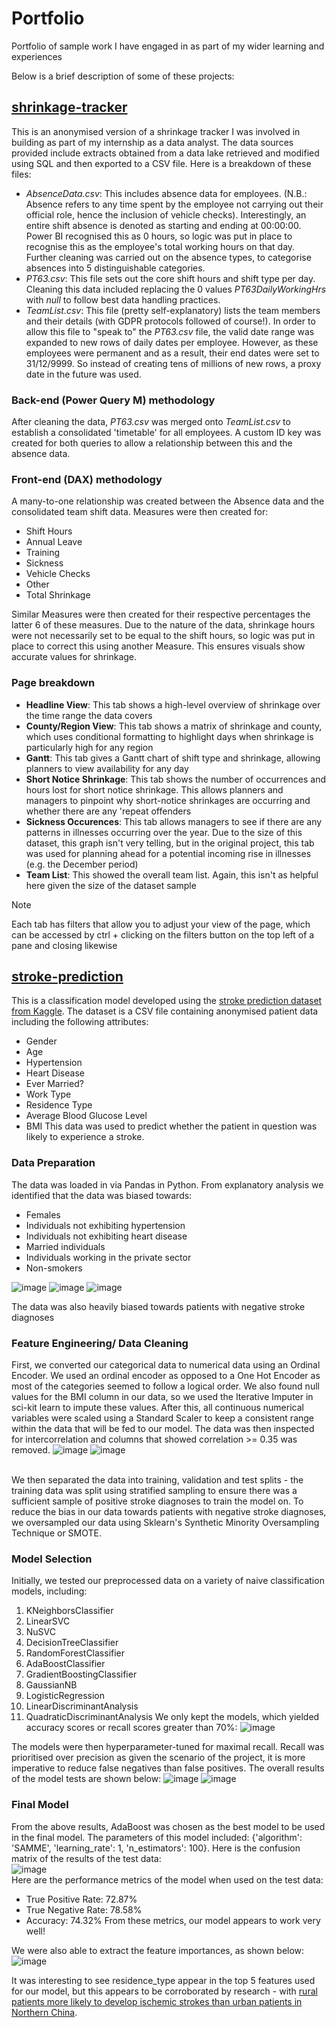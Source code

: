 # Portfolio
Portfolio of sample work I have engaged in as part of my wider learning and experiences

Below is a brief description of some of these projects:


## [shrinkage-tracker](https://github.com/abhirup-roy/Portfolio/tree/main/shrinkage-tracker)
This is an anonymised version of a shrinkage tracker I was involved in building as part of my internship as a data analyst. The data sources provided include extracts obtained from a data lake retrieved and modified using SQL and then exported to a CSV file. Here is a breakdown of these files:
* _AbsenceData.csv_: This includes absence data for employees. (N.B.: Absence refers to any time spent by the employee not carrying out their official role, hence the inclusion of vehicle checks). Interestingly, an entire shift absence is denoted as starting and ending at 00:00:00. Power BI recognised this as 0 hours, so logic was put in place to recognise this as the employee's total working hours on that day. Further cleaning was carried out on the absence types, to categorise absences into 5 distinguishable categories.
* _PT63.csv_: This file sets out the core shift hours and shift type per day. Cleaning this data included replacing the 0 values _PT63DailyWorkingHrs_ with _null_ to follow best data handling practices.
* _TeamList.csv_: This file (pretty self-explanatory) lists the team members and their details (with GDPR protocols followed of course!). In order to allow this file to "speak to" the _PT63.csv_ file, the valid date range was expanded to new rows of daily dates per employee. However, as these employees were permanent and as a result, their end dates were set to 31/12/9999. So instead of creating tens of millions of new rows, a proxy date in the future was used.

### Back-end (Power Query M) methodology
After cleaning the data, _PT63.csv_ was merged onto _TeamList.csv_ to establish a consolidated 'timetable' for all employees. A custom ID key was created for both queries to allow a relationship between this and the absence data. 

### Front-end (DAX) methodology
A many-to-one relationship was created between the Absence data and the consolidated team shift data. Measures were then created for:
* Shift Hours
* Annual Leave
* Training
* Sickness
* Vehicle Checks
* Other
* Total Shrinkage
  
Similar Measures were then created for their respective percentages the latter 6 of these measures. Due to the nature of the data, shrinkage hours were not necessarily set to be equal to the shift hours, so logic was put in place to correct this using another Measure. This ensures visuals show accurate values for shrinkage.

### Page breakdown
* **Headline View**: This tab shows a high-level overview of shrinkage over the time range the data covers
* **County/Region View**: This tab shows a matrix of shrinkage and county, which uses conditional formatting to highlight days when shrinkage is particularly high for any region
* **Gantt**: This tab gives a Gantt chart of shift type and shrinkage, allowing planners to view availability for any day
* **Short Notice Shrinkage**: This tab shows the number of occurrences and hours lost for short notice shrinkage. This allows planners and managers to pinpoint why short-notice shrinkages are occurring and whether there are any 'repeat offenders
* **Sickness Occurences**: This tab allows managers to see if there are any patterns in illnesses occurring over the year. Due to the size of this dataset, this graph isn't very telling, but in the original project, this tab was used for planning ahead for a potential incoming rise in illnesses (e.g. the December period)
* **Team List**: This showed the overall team list. Again, this isn't as helpful here given the size of the dataset sample

>[!NOTE]
> Each tab has filters that allow you to adjust your view of the page, which can be accessed by ctrl + clicking on the filters button on the top left of a pane and closing likewise

## [stroke-prediction](https://github.com/abhirup-roy/Portfolio/tree/main/stroke-prediction)
This is a classification model developed using the [stroke prediction dataset from Kaggle](https://www.kaggle.com/datasets/fedesoriano/stroke-prediction-dataset). The dataset is a CSV file containing anonymised patient data including the following attributes:
* Gender
* Age
* Hypertension
* Heart Disease
* Ever Married?
* Work Type
* Residence Type
* Average Blood Glucose Level
* BMI
This data was used to predict whether the patient in question was likely to experience a stroke.


### Data Preparation
The data was loaded in via Pandas in Python. From explanatory analysis we identified that the data was biased towards: 
* Females
* Individuals not exhibiting hypertension
* Individuals not exhibiting heart disease
* Married individuals
* Individuals working in the private sector
* Non-smokers

![image](https://github.com/abhirup-roy/Portfolio/assets/66738639/8bbb0a6b-4b87-49f9-ad89-449993941ce1)
![image](https://github.com/abhirup-roy/Portfolio/assets/66738639/edd00693-7253-4129-a0a1-1d90e4e3b82c)
![image](https://github.com/abhirup-roy/Portfolio/assets/66738639/0e3568f3-191f-48ad-bacf-db00c7be2a03)

The data was also heavily biased towards patients with negative stroke diagnoses




### Feature Engineering/ Data Cleaning
First, we converted our categorical data to numerical data using an Ordinal Encoder. We used an ordinal encoder as opposed to a One Hot Encoder as most of the categories seemed to follow a logical order. We also found null values for the BMI column in our data, so we used the Iterative Imputer in sci-kit learn to impute these values. After this, all continuous numerical variables were scaled using a Standard Scaler to keep a consistent range within the data that will be fed to our model. The data was then inspected for intercorrelation and columns that showed correlation >= 0.35 was removed.
![image](https://github.com/abhirup-roy/Portfolio/assets/66738639/c5735937-30ce-4936-8d21-e857d473abb9)
![image](https://github.com/abhirup-roy/Portfolio/assets/66738639/dfe632bf-9054-41dc-b150-57664c53a3db)


<br>
We then separated the data into training, validation and test splits - the training data was split using stratified sampling to ensure there was a sufficient sample of positive stroke diagnoses to train the model on. To reduce the bias in our data towards patients with negative stroke diagnoses, we oversampled our data using Sklearn's Synthetic Minority Oversampling Technique or SMOTE. 

### Model Selection
Initially, we tested our preprocessed data on a variety of naive classification models, including:
1. KNeighborsClassifier
2. LinearSVC
3. NuSVC
4. DecisionTreeClassifier
5. RandomForestClassifier
6. AdaBoostClassifier
7. GradientBoostingClassifier
8. GaussianNB
9. LogisticRegression
10. LinearDiscriminantAnalysis
11. QuadraticDiscriminantAnalysis
We only kept the models, which yielded accuracy scores or recall scores greater than 70%:
![image](https://github.com/abhirup-roy/Portfolio/assets/66738639/415263aa-c7e4-41fa-8603-f0e043dadcd8)

The models were then hyperparameter-tuned for maximal recall. Recall was prioritised over precision as given the scenario of the project, it is more imperative to reduce false negatives than false positives. The overall results of the model tests are shown below:
![image](https://github.com/abhirup-roy/Portfolio/assets/66738639/ed7c3df5-8fc6-410b-b29f-c9d80c8b8988)
![image](https://github.com/abhirup-roy/Portfolio/assets/66738639/5abba104-f535-4ddd-8671-5e4e22f74abc)

### Final Model
From the above results, AdaBoost was chosen as the best model to be used in the final model. The parameters of this model included: {'algorithm': 'SAMME', 'learning_rate': 1, 'n_estimators': 100}. Here is the confusion matrix of the results of the test data: <br>
![image](https://github.com/abhirup-roy/Portfolio/assets/66738639/c0ca7f6a-6958-4938-9e90-6d665d07a014)
<br>
Here are the performance metrics of the model when used on the test data:
* True Positive Rate: 72.87%
* True Negative Rate: 78.58%
* Accuracy: 74.32%
From these metrics, our model appears to work very well!

We were also able to extract the feature importances, as shown below:
![image](https://github.com/abhirup-roy/Portfolio/assets/66738639/ee435557-ad0e-454f-afc7-1834563985b4)

It was interesting to see residence_type appear in the top 5 features used for our model, but this appears to be corroborated by research - with [rural patients more likely to develop ischemic strokes than urban patients in Northern China](https://www.ncbi.nlm.nih.gov/pmc/articles/PMC6571368/#R5). 

